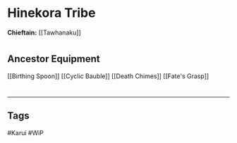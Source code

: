 # Hinekora Tribe
**Chieftain:** [[Tawhanaku]]

#
## Ancestor Equipment
[[Birthing Spoon]]
[[Cyclic Bauble]]
[[Death Chimes]]
[[Fate's Grasp]]

#
---
## Tags
#Karui 
#WiP 